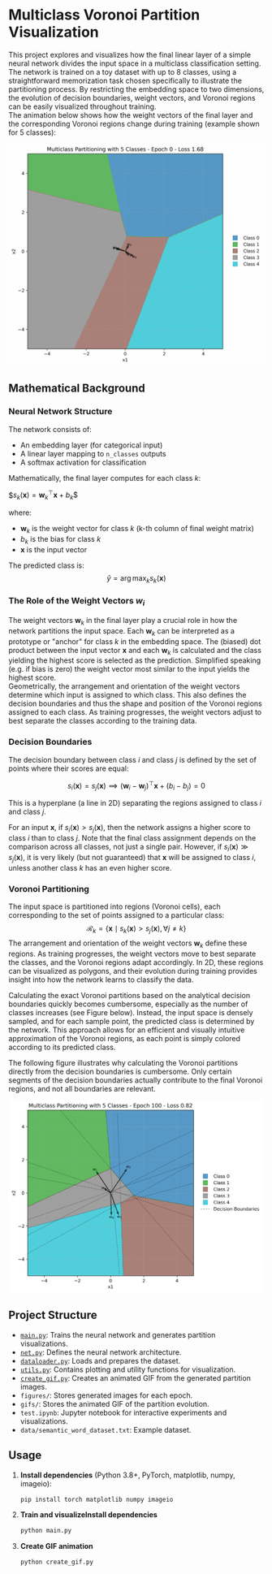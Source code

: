 # Multiclass Voronoi Partition Visualization
This project explores and visualizes how the final linear layer of a simple neural network divides the input space in a multiclass classification setting. The network is trained on a toy dataset with up to 8 classes, using a straightforward memorization task chosen specifically to illustrate the partitioning process. By restricting the embedding space to two dimensions, the evolution of decision boundaries, weight vectors, and Voronoi regions can be easily visualized throughout training.  
The animation below shows how the weight vectors of the final layer and the corresponding Voronoi regions change during training (example shown for 5 classes):

  ![Voronoi Evolution](gifs/voronoi_evolution_5_classes.gif)


## Mathematical Background

### Neural Network Structure

The network consists of:
- An embedding layer (for categorical input)
- A linear layer mapping to `n_classes` outputs
- A softmax activation for classification

Mathematically, the final layer computes for each class $k$:

$$s_k(\mathbf{x}) = \mathbf{w}_k^\top \mathbf{x} + b_k\$$

where:  
- $\mathbf{w}_k$ is the weight vector for class $k$ (k-th column of final weight matrix)  
- $b_k$ is the bias for class $k$  
- $\mathbf{x}$ is the input vector

The predicted class is:
$$\hat{y} = \arg\max_k s_k(\mathbf{x})$$

### The Role of the Weight Vectors $w_i$ 

The weight vectors $\mathbf{w}_k$ in the final layer play a crucial role in how the network partitions the input space. Each $\mathbf{w}_k$ can be interpreted as a prototype or "anchor" for class $k$ in the embedding space. The (biased) dot product between the input vector $\mathbf{x}$ and each $\mathbf{w}_k$ is calculated and the class yielding the highest score is selected as the prediction. Simplified speaking (e.g. if bias is zero) the weight vector most similar to the input yields the highest score.  
Geometrically, the arrangement and orientation of the weight vectors determine which input is assigned to which class. This also defines the decision boundaries and thus the shape and position of the Voronoi regions assigned to each class. As training progresses, the weight vectors adjust to best separate the classes according to the training data.

### Decision Boundaries

The decision boundary between class $i$ and class $j$ is defined by the set of points where their scores are equal:

$$
s_i(\mathbf{x}) = s_j(\mathbf{x}) \implies (\mathbf{w}_i - \mathbf{w}_j)^\top \mathbf{x} + (b_i - b_j) = 0
$$

This is a hyperplane (a line in 2D) separating the regions assigned to class $i$ and class $j$.

For an input $\mathbf{x}$, if $s_i(\mathbf{x}) > s_j(\mathbf{x})$, then the network assigns a higher score to class $i$ than to class $j$. Note that the final class assignment depends on the comparison across all classes, not just a single pair. However, if $s_i(\mathbf{x}) \gg s_j(\mathbf{x})$, it is very likely (but not guaranteed) that $\mathbf{x}$ will be assigned to class $i$, unless another class $k$ has an even higher score.


### Voronoi Partitioning

The input space is partitioned into regions (Voronoi cells), each corresponding to the set of points assigned to a particular class:
$$
\mathcal{R}_k = \left\{ \mathbf{x} \mid s_k(\mathbf{x}) > s_j(\mathbf{x}), \forall j \neq k \right\}
$$
The arrangement and orientation of the weight vectors $\mathbf{w}_k$ define these regions. As training progresses, the weight vectors move to best separate the classes, and the Voronoi regions adapt accordingly. In 2D, these regions can be visualized as polygons, and their evolution during training provides insight into how the network learns to classify the data.

Calculating the exact Voronoi partitions based on the analytical decision boundaries quickly becomes cumbersome, especially as the number of classes increases (see Figure below). Instead, the input space is densely sampled, and for each sample point, the predicted class is determined by the network. This approach allows for an efficient and visually intuitive approximation of the Voronoi regions, as each point is simply colored according to its predicted class.

The following figure illustrates why calculating the Voronoi partitions directly from the decision boundaries is cumbersome. Only certain segments of the decision boundaries actually contribute to the final Voronoi regions, and not all boundaries are relevant.

<p align = "center">
<img src="imgs\voronoi_epoch_100.png" alt="Voronoi Evolution" width="750"/>
</p>


## Project Structure

- [`main.py`](main.py): Trains the neural network and generates partition visualizations.
- [`net.py`](net.py): Defines the neural network architecture.
- [`dataloader.py`](dataloader.py): Loads and prepares the dataset.
- [`utils.py`](utils.py): Contains plotting and utility functions for visualization.
- [`create_gif.py`](create_gif.py): Creates an animated GIF from the generated partition images.
- `figures/`: Stores generated images for each epoch.
- `gifs/`: Stores the animated GIF of the partition evolution.
- `test.ipynb`: Jupyter notebook for interactive experiments and visualizations.
- `data/semantic_word_dataset.txt`: Example dataset.

## Usage

1. **Install dependencies** (Python 3.8+, PyTorch, matplotlib, numpy, imageio):

   ```sh
   pip install torch matplotlib numpy imageio
   ```

2. **Train and visualizeInstall dependencies** 
   ```sh
   python main.py
   ```

3. **Create GIF animation**
    ```sh
    python create_gif.py
    ```

